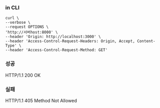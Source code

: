 ### in CLI
```
curl \
--verbose \
--request OPTIONS \
'http://서버host:8000' \
--header 'Origin: http://localhost:3000' \
--header 'Access-Control-Request-Headers: Origin, Accept, Content-Type' \
--header 'Access-Control-Request-Method: GET'
```

### 성공
HTTP/1.1 200 OK

### 실패
HTTP/1.1 405 Method Not Allowed

